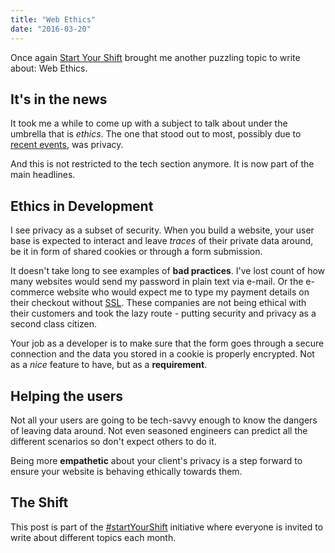 ```yaml
---
title: "Web Ethics"
date: "2016-03-20"
---
```


Once again [Start Your Shift](https://twitter.com/hashtag/startYourShift) brought me another puzzling topic to write about: Web Ethics.

## It's in the news

It took me a while to come up with a subject to talk about under the umbrella that is _ethics_. The one that stood out to most, possibly due to [recent events](http://www.apple.com/customer-letter/), was privacy.

And this is not restricted to the tech section anymore. It is now part of the main headlines.

## Ethics in Development

I see privacy as a subset of security. When you build a website, your user base is expected to interact and leave _traces_ of their private data around, be it in form of shared cookies or through a form submission.

It doesn't take long to see examples of **bad practices**. I've lost count of how many websites would send my password in plain text via e-mail. Or the e-commerce website who would expect me to type my payment details on their checkout without [SSL](https://en.wikipedia.org/wiki/Transport_Layer_Security). These companies are not being ethical with their customers and took the lazy route - putting security and privacy as a second class citizen.

Your job as a developer is to make sure that the form goes through a secure connection and the data you stored in a cookie is properly encrypted. Not as a _nice_ feature to have, but as a **requirement**.

## Helping the users

Not all your users are going to be tech-savvy enough to know the dangers of leaving data around. Not even seasoned engineers can predict all the different scenarios so don't expect others to do it.

Being more **empathetic** about your client's privacy is a step forward to ensure your website is behaving ethically towards them.

## The Shift

This post is part of the [#startYourShift](https://twitter.com/hashtag/startyourshift) initiative where everyone is invited to write about different topics each month.
